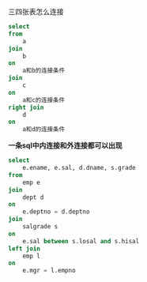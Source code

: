 三四张表怎么连接

```sql
select
from
	a
join
	b
on
	a和b的连接条件
join
	c
on
	a和c的连接条件
right join
	d
on
	a和d的连接条件
```

**一条sql中内连接和外连接都可以出现**

```sql
select 
	e.ename, e.sal, d.dname, s.grade
from
	emp e
join
	dept d
on
	e.deptno = d.deptno
join
	salgrade s
on 
	e.sal between s.losal and s.hisal
left join 
	emp l
on 
	e.mgr = l.empno
```

